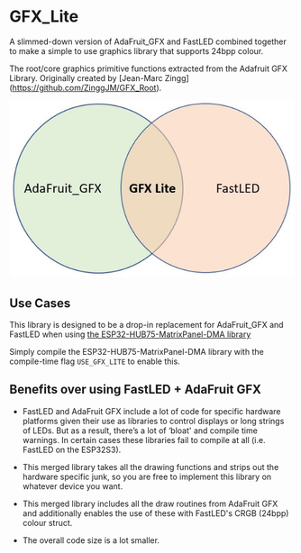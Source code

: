 # GFX_Lite
A slimmed-down version of AdaFruit_GFX and FastLED combined together to make a simple to use graphics library that supports 24bpp colour.

The root/core graphics primitive functions extracted from the Adafruit GFX Library. Originally created by [Jean-Marc Zingg] (https://github.com/ZinggJM/GFX_Root).

![Overview](image.jpg)

## Use Cases
This library is designed to be a drop-in replacement for AdaFruit_GFX and FastLED when using [the ESP32-HUB75-MatrixPanel-DMA library](https://github.com/mrcodetastic/ESP32-HUB75-MatrixPanel-DMA) 

Simply compile the ESP32-HUB75-MatrixPanel-DMA library with the compile-time flag `USE_GFX_LITE` to enable this.

## Benefits over using FastLED + AdaFruit GFX

* FastLED and AdaFruit GFX include a lot of code for specific hardware platforms given their use as libraries to control displays or long strings of LEDs. But as a result, there’s a lot of ‘bloat' and compile time warnings. In certain cases these libraries fail to compile at all (i.e. FastLED on the ESP32S3).

* This merged library takes all the drawing functions and strips out the hardware specific junk, so you are free to implement this library on whatever device you want.

* This merged library includes all the draw routines from AdaFruit GFX and additionally enables the use of these with FastLED's CRGB (24bpp) colour struct.

* The overall code size is a lot smaller.

